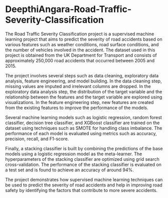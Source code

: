 # DeepthiAngara-Road-Traffic-Severity-Classification

The Road Traffic Severity Classification project is a supervised machine learning project that aims to predict the severity of road accidents based on various features such as weather conditions, road surface conditions, and the number of vehicles involved in the accident. The dataset used in this project is obtained from the UK Department for Transport and consists of approximately 250,000 road accidents that occurred between 2005 and 2015.

The project involves several steps such as data cleaning, exploratory data analysis, feature engineering, and model building. In the data cleaning step, missing values are imputed and irrelevant columns are dropped. In the exploratory data analysis step, the distribution of the target variable and the relationship between the features and the target variable are explored using visualizations. In the feature engineering step, new features are created from the existing features to improve the performance of the models.

Several machine learning models such as logistic regression, random forest classifier, decision tree classifier, and XGBoost classifier are trained on the dataset using techniques such as SMOTE for handling class imbalance. The performance of each model is evaluated using metrics such as accuracy, precision, recall, and F1-score.

Finally, a stacking classifier is built by combining the predictions of the base models using a logistic regression model as the meta-learner. The hyperparameters of the stacking classifier are optimized using grid search cross-validation. The performance of the stacking classifier is evaluated on a test set and is found to achieve an accuracy of around 94%.

The project demonstrates how supervised machine learning techniques can be used to predict the severity of road accidents and help in improving road safety by identifying the factors that contribute to more severe accidents.
